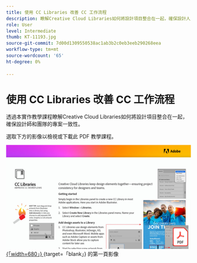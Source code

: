 ```yaml
---
title: 使用 CC Libraries 改善 CC 工作流程
description: 瞭解Creative Cloud Libraries如何將設計項目整合在一起，確保設計人員和團隊的專案一致性
role: User
level: Intermediate
thumb: KT-11193.jpg
source-git-commit: 7d00d1309550538ac1ab3b2c0eb3eeb290268eea
workflow-type: tm+mt
source-wordcount: '65'
ht-degree: 0%

---
```


# 使用 CC Libraries 改善 CC 工作流程

透過本實作教學課程瞭解Creative Cloud Libraries如何將設計項目整合在一起，確保設計師和團隊的專案一致性。

選取下方的影像以檢視或下載此 PDF 教學課程。

[![教學課程 ](assets/Improveccworkflowswithcclibraries.jpg) {「width=680」} ](assets/ImproveCCWorkflowsCCLibraries.pdf) {target=「blank」} 的第一頁影像
